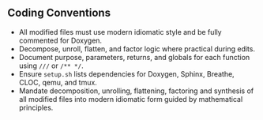 Coding Conventions
------------------
- All modified files must use modern idiomatic style and be fully commented for Doxygen.
- Decompose, unroll, flatten, and factor logic where practical during edits.
- Document purpose, parameters, returns, and globals for each function using `///` or `/** */`.
- Ensure `setup.sh` lists dependencies for Doxygen, Sphinx, Breathe, CLOC, qemu, and tmux.
- Mandate decomposition, unrolling, flattening, factoring and synthesis of all modified files into modern idiomatic form guided by mathematical principles.
